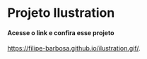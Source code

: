 # Projeto Ilustration 
#### Acesse o link e confira esse projeto 
https://filipe-barbosa.github.io/ilustration.gif/.
